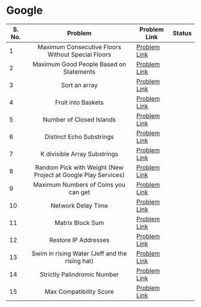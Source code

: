 # Google

| S. No. | Problem | Problem Link | Status |
| ------ |:-------:| ------------ | ------ |
| 1 | Maximum Consecutive Floors Without Special Floors | [Problem Link](https://leetcode.com/problems/maximum-consecutive-floors-without-special-floors/) | |
| 2 | Maximum Good People Based on Statements | [Problem Link](https://leetcode.com/problems/maximum-good-people-based-on-statements/) | |
| 3 | Sort an array | [Problem Link](https://leetcode.com/problems/sort-an-array/) | |
| 4 | Fruit into Baskets| [Problem Link](https://leetcode.com/problems/magical-string/) | |
| 5 | Number of Closed Islands| [Problem Link](https://leetcode.com/problems/number-of-closed-islands/) | |
| 6 | Distinct Echo Substrings| [Problem Link](https://leetcode.com/problems/distinct-echo-substrings/) | |
| 7 | K divisible Array Substrings| [Problem Link]( https://leetcode.com/problems/k-divisible-elements-subarrays/) | |
| 8 | Random Pick with Weight (New Project at Google Play Services)| [Problem Link](https://leetcode.com/problems/k-divisible-elements-subarrays/) | |
| 9 | Maximum Numbers of Coins you can get| [Problem Link](https://leetcode.com/problems/maximum-number-of-coins-you-can-get/) | |
| 10| Network Delay Time| [Problem Link](https://leetcode.com/problems/network-delay-time/) |  |
| 11| Matrix Block Sum| [Problem Link](https://leetcode.com/problems/matrix-block-sum/) | |
| 12| Restore IP Addresses| [Problem Link](https://leetcode.com/problems/restore-ip-addresses/) | |
| 13| Swim in rising Water (Jeff and the rising hat)| [Problem Link](https://leetcode.com/problems/swim-in-rising-water/) | |
| 14| Strictly Palindromic Number| [Problem Link](https://leetcode.com/problems/strictly-palindromic-number/) | |
| 15| Max Compatibility Score| [Problem Link](https://leetcode.com/problems/maximum-compatibility-score-sum/) | |

